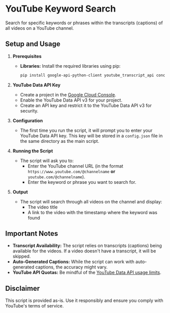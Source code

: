 # YouTube Keyword Search

Search for specific keywords or phrases within the transcripts (captions) of all videos on a YouTube channel. 

## Setup and Usage

1. **Prerequisites**

   * **Libraries:** Install the required libraries using pip:
     ```bash
     pip install google-api-python-client youtube_transcript_api concurrent.futures
     ```

2. **YouTube Data API Key**

   * Create a project in the [Google Cloud Console](https://console.cloud.google.com/).
   * Enable the YouTube Data API v3 for your project.
   * Create an API key and restrict it to the YouTube Data API v3 for security.

3. **Configuration**

   * The first time you run the script, it will prompt you to enter your YouTube Data API key. This key will be stored in a `config.json` file in the same directory as the main script.

4. **Running the Script**

   * The script will ask you to:
     * Enter the YouTube channel URL (in the format `https://www.youtube.com/@channelname` **or** `youtube.com/@channelname`).
     * Enter the keyword or phrase you want to search for.

5. **Output**

   * The script will search through all videos on the channel and display:
     * The video title
     * A link to the video with the timestamp where the keyword was found

## Important Notes

* **Transcript Availability:** The script relies on transcripts (captions) being available for the videos. If a video doesn't have a transcript, it will be skipped.
* **Auto-Generated Captions:** While the script can work with auto-generated captions, the accuracy might vary.
* **YouTube API Quotas:** Be mindful of the [YouTube Data API usage limits](https://developers.google.com/youtube/v3/getting-started#quota).

## Disclaimer

This script is provided as-is. Use it responsibly and ensure you comply with YouTube's terms of service.
